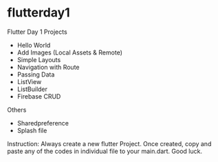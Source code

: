 # flutterday1
Flutter Day 1 Projects
- Hello World
- Add Images (Local Assets & Remote)
- Simple Layouts
- Navigation with Route
- Passing Data
- ListView
- ListBuilder
- Firebase CRUD

Others
- Sharedpreference
- Splash file

Instruction:
Always create a new flutter Project. Once created, copy and paste any of the codes in individual file to your main.dart.
Good luck.
